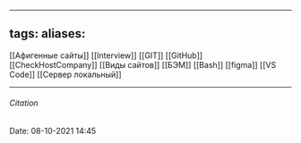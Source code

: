 

---
tags: 
aliases: 
---
[[Афигенные сайты]]
[[Interview]]
[[GIT]]
[[GitHub]]
[[CheckHostCompany]]
[[Виды сайтов]]
[[БЭМ]]
[[Bash]]
[[figma]]
[[VS Code]]
[[Сервер локальный]]

---
###### Citation 
Date: 08-10-2021 14:45

